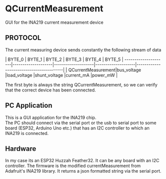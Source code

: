 # QCurrentMeasurement
GUI for the INA219 current measurement device 

PROTOCOL
---------
The current measuring device sends constantly the following stream of data

| BYTE_0             | BYTE_1             | BYTE_2             | BYTE_3             | BYTE_4             | BYTE_5             |
---------------------|--------------------|--------------------|--------------------|-----------------------------------------|
| QCurrentMeasurement|bus_voltage         |load_voltage        |shunt_voltage       |current_mA          |power_mW            |

The first byte is always the string QCurrentMeasurement, so we can verify that the correct device has been connected.


PC Application
---------------
This is a GUI application for the INA219 chip.  
The PC should connect via the serial port or the usb to serial port to some board 
(ESP32, Arduino Uno etc.) that has an I2C controller to which an INA219 is connected.

Hardware
--------
In my case its an ESP32 Huzzah Feather32. 
It can be any board with an I2C controller.
The firmware is the modified currentMeasurement from Adafruit's INA219 library.
It returns a json formatted string via the serial port. 
